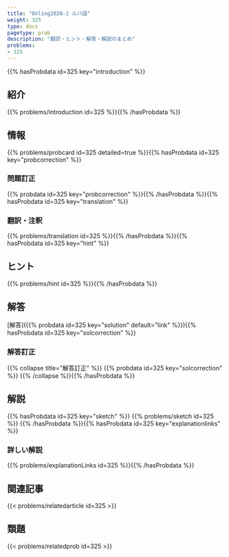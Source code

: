 ```yaml
---
title: "Onling2020-2 ルバ語"
weight: 325
type: docs
pagetype: prob
description: "翻訳・ヒント・解答・解説のまとめ"
problems: 
- 325
---
```


{{% hasProbdata id=325 key="introduction" %}}

## 紹介

{{% problems/introduction id=325 %}}{{% /hasProbdata %}}

## 情報

{{% problems/probcard id=325 detailed=true %}}{{% hasProbdata id=325 key="probcorrection" %}}

### 問題訂正

{{% probdata id=325 key="probcorrection" %}}{{% /hasProbdata %}}{{% hasProbdata id=325 key="translation" %}}

### 翻訳・注釈

{{% problems/translation id=325 %}}{{% /hasProbdata %}}{{% hasProbdata id=325 key="hint" %}}

## ヒント

{{% problems/hint id=325 %}}{{% /hasProbdata %}}

## 解答

[解答]({{% probdata id=325 key="solution" default="link" %}}){{% hasProbdata id=325 key="solcorrection" %}}

### 解答訂正

{{% collapse title="解答訂正" %}}
{{% probdata id=325 key="solcorrection" %}}
{{% /collapse %}}{{% /hasProbdata %}}

## 解説

{{% hasProbdata id=325 key="sketch" %}}
{{% problems/sketch id=325 %}}
{{% /hasProbdata %}}{{% hasProbdata id=325 key="explanationlinks" %}}

### 詳しい解説

{{% problems/explanationLinks id=325 %}}{{% /hasProbdata %}}

## 関連記事

{{< problems/relatedarticle id=325 >}}

## 類題

{{< problems/relatedprob id=325 >}}
